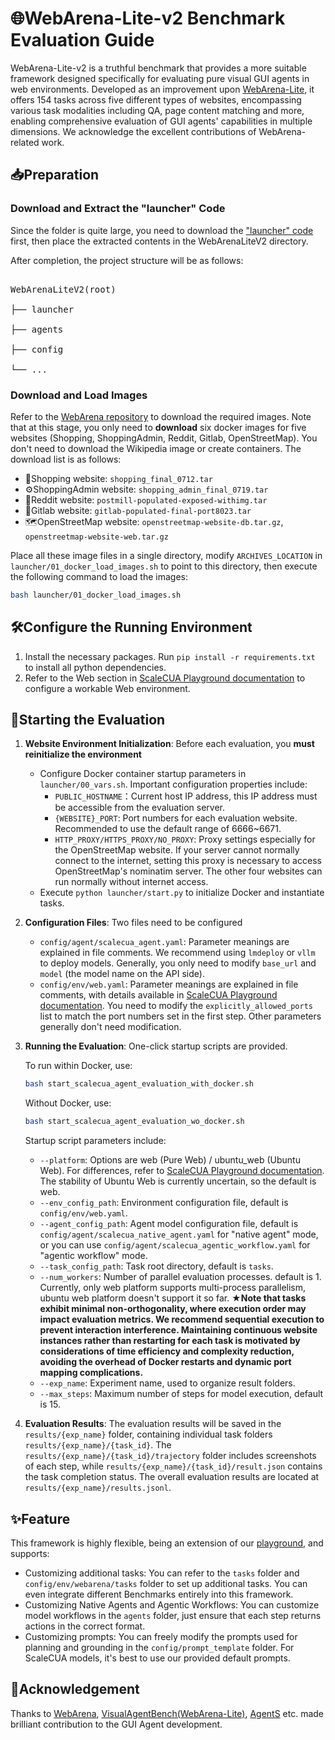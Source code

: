 # 🌐WebArena-Lite-v2 Benchmark Evaluation Guide

WebArena-Lite-v2 is a truthful benchmark that provides a more suitable  framework designed specifically for evaluating pure visual GUI agents in web environments. Developed as an improvement upon [WebArena-Lite](https://github.com/THUDM/VisualAgentBench), it offers 154 tasks across five different types of websites,  encompassing various task modalities including QA, page content matching and more, enabling comprehensive evaluation of GUI agents' capabilities in multiple dimensions. We acknowledge the excellent contributions of  WebArena-related work.

## 📥Preparation 

### Download and Extract the "launcher" Code
Since the folder is quite large, you need to download the ["launcher" code](https://github.com/OpenGVLab/ScaleCUA/releases/download/launch_zip_v1/launcher.zip) first, then place the extracted contents in the WebArenaLiteV2 directory.

After completion, the project structure will be as follows:

<pre>

WebArenaLiteV2(root)

├── launcher

├── agents

├── config

└── ...
</pre>

### Download and Load Images

Refer to the [WebArena repository](https://github.com/web-arena-x/webarena/blob/main/environment_docker/README.md) to download the required images. Note that at this stage, you only need to **download** six docker images for five websites (Shopping, ShoppingAdmin, Reddit,  Gitlab, OpenStreetMap). You don't need to download the Wikipedia image  or create containers. The download list is as follows:

- 🛒Shopping website: `shopping_final_0712.tar`
- ⚙️ShoppingAdmin website: `shopping_admin_final_0719.tar`
- 💬Reddit website: `postmill-populated-exposed-withimg.tar`
- 🦊Gitlab website: `gitlab-populated-final-port8023.tar`
- 🗺️OpenStreetMap website: `openstreetmap-website-db.tar.gz`, `openstreetmap-website-web.tar.gz`

Place all these image files in a single directory, modify `ARCHIVES_LOCATION` in `launcher/01_docker_load_images.sh` to point to this directory, then execute the following command to load the images:

```bash
bash launcher/01_docker_load_images.sh
```

## 🛠️Configure the Running Environment

1. Install the necessary packages. Run `pip install -r requirements.txt` to install all python dependencies.
2. Refer to the Web section in [ScaleCUA Playground documentation](https://github.com/OpenGVLab/ScaleCUA/blob/main/playground/README.md) to configure a workable Web environment.

## 🚀Starting the Evaluation

1. **Website Environment Initialization**: Before each evaluation, you **must reinitialize the environment**
   
   - Configure Docker container startup parameters in ` launcher/00_vars.sh`. Important configuration properties include:
     - `PUBLIC_HOSTNAME`：Current host IP address, this IP address must be accessible from the evaluation server.
     - `{WEBSITE}_PORT`: Port numbers for each evaluation website. Recommended to use the default range of 6666~6671.
     - `HTTP_PROXY/HTTPS_PROXY/NO_PROXY`: Proxy settings  especially for the OpenStreetMap website. If your server cannot normally connect to the internet, setting this proxy is necessary to access  OpenStreetMap's nominatim server. The other four websites can  run normally without internet access.
   - Execute `python launcher/start.py` to initialize Docker and instantiate tasks.
   
2. **Configuration Files**: Two files need to be configured
   - `config/agent/scalecua_agent.yaml`: Parameter meanings are explained in file comments. We recommend using `lmdeploy` or `vllm` to deploy models. Generally, you only need to modify `base_url` and `model` (the model name on the API side).
   - `config/env/web.yaml`: Parameter meanings are explained in file comments, with details available in [ScaleCUA Playground documentation](https://github.com/OpenGVLab/ScaleCUA/blob/main/playground/README.md). You need to modify the `explicitly_allowed_ports` list to match the port numbers set in the first step. Other parameters generally don't need modification.

3. **Running the Evaluation**: One-click startup scripts are provided. 

   To run within Docker, use:

   ```bash
   bash start_scalecua_agent_evaluation_with_docker.sh
   ```

   Without Docker, use:

   ```bash
   bash start_scalecua_agent_evaluation_wo_docker.sh
   ```

   Startup script parameters include:

   - `--platform`: Options are web (Pure Web) / ubuntu_web (Ubuntu Web). For differences, refer to [ScaleCUA Playground documentation](https://github.com/OpenGVLab/ScaleCUA/blob/main/playground/README.md). The stability of Ubuntu Web is currently uncertain, so the default is web.
   - `--env_config_path`: Environment configuration file, default is `config/env/web.yaml`.
   - `--agent_config_path`: Agent model configuration file, default is `config/agent/scalecua_native_agent.yaml` for "native agent" mode, or you can use `config/agent/scalecua_agentic_workflow.yaml` for "agentic workflow" mode.
   - `--task_config_path`: Task root directory, default is `tasks`.
   - `--num_workers`: Number of parallel evaluation processes. default is 1. Currently, only web platform supports multi-process parallelism, ubuntu web platform doesn't support it so far. ★**Note that tasks exhibit minimal non-orthogonality, where execution order may impact evaluation metrics. We recommend sequential execution to prevent interaction interference. Maintaining continuous website instances rather than restarting for each task is motivated by considerations of time efficiency and complexity reduction, avoiding the overhead of Docker restarts and dynamic port mapping complications.**
   - `--exp_name`: Experiment name, used to organize result folders.
   - `--max_steps`: Maximum number of steps for model execution, default is 15.

4. **Evaluation Results**: The evaluation results will be saved in the `results/{exp_name}` folder, containing individual task folders `results/{exp_name}/{task_id}`. The `results/{exp_name}/{task_id}/trajectory` folder includes screenshots of each step, while `results/{exp_name}/{task_id}/result.json` contains the task completion status. The overall evaluation results are located at `results/{exp_name}/results.jsonl`.

## ✨Feature

This framework is highly flexible, being an extension of our [playground](https://github.com/OpenGVLab/ScaleCUA/blob/main/playground/), and supports:

- Customizing additional tasks: You can refer to the `tasks` folder and `config/env/webarena/tasks` folder to set up additional tasks. You can even integrate different Benchmarks entirely into this framework.
- Customizing Native Agents and Agentic Workflows: You can customize model workflows in the `agents` folder, just ensure that each step returns actions in the correct format.
- Customizing prompts: You can freely modify the prompts used for planning and grounding in the `config/prompt_template` folder. For ScaleCUA models, it's best to use our provided default prompts.

## 🙏Acknowledgement

Thanks to [WebArena](https://github.com/web-arena-x/webarena), [VisualAgentBench(WebArena-Lite)](https://github.com/THUDM/VisualAgentBench),  [AgentS](https://github.com/simular-ai/Agent-S) etc. made brilliant contribution to the GUI Agent development.
